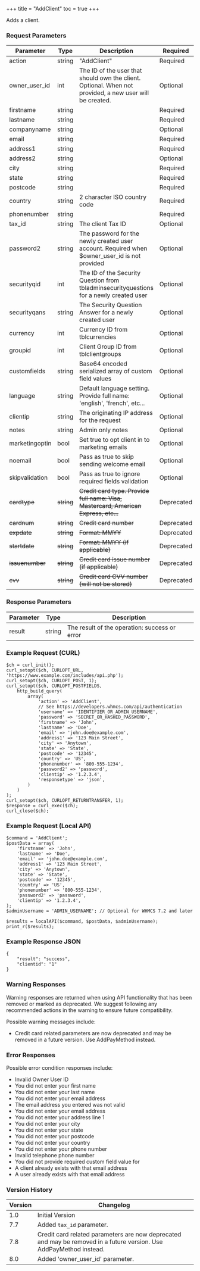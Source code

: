 +++
title = "AddClient"
toc = true
+++

Adds a client.

### Request Parameters

| Parameter | Type | Description | Required |
| --------- | ---- | ----------- | -------- |
| action | string | "AddClient" | Required |
| owner_user_id | int | The ID of the user that should own the client. Optional. When not provided, a new user will be created. | Optional |
| firstname | string |  | Required |
| lastname | string |  | Required |
| companyname | string |  | Optional |
| email | string |  | Required |
| address1 | string |  | Required |
| address2 | string |  | Optional |
| city | string |  | Required |
| state | string |  | Required |
| postcode | string |  | Required |
| country | string | 2 character ISO country code | Required |
| phonenumber | string |  | Required |
| tax_id | string | The client Tax ID | Optional |
| password2 | string | The password for the newly created user account. Required when $owner_user_id is not provided | Optional |
| securityqid | int | The ID of the Security Question from tbladminsecurityquestions for a newly created user | Optional |
| securityqans | string | The Security Question Answer for a newly created user | Optional |
| currency | int | Currency ID from tblcurrencies | Optional |
| groupid | int | Client Group ID from tblclientgroups | Optional |
| customfields | string | Base64 encoded serialized array of custom field values | Optional |
| language | string | Default language setting. Provide full name: 'english', 'french', etc... | Optional |
| clientip | string | The originating IP address for the request | Optional |
| notes | string | Admin only notes | Optional |
| marketingoptin | bool | Set true to opt client in to marketing emails | Optional |
| noemail | bool | Pass as true to skip sending welcome email | Optional |
| skipvalidation | bool | Pass as true to ignore required fields validation | Optional |
| ~~cardtype~~ | ~~string~~ | ~~Credit card type. Provide full name: Visa, Mastercard, American Express, etc...~~ | Deprecated |
| ~~cardnum~~ | ~~string~~ | ~~Credit card number~~ | Deprecated |
| ~~expdate~~ | ~~string~~ | ~~Format: MMYY~~ | Deprecated |
| ~~startdate~~ | ~~string~~ | ~~Format: MMYY (if applicable)~~ | Deprecated |
| ~~issuenumber~~ | ~~string~~ | ~~Credit card issue number (if applicable)~~ | Deprecated |
| ~~cvv~~ | ~~string~~ | ~~Credit card CVV number (will not be stored)~~ | Deprecated |

### Response Parameters

| Parameter | Type | Description |
| --------- | ---- | ----------- |
| result | string | The result of the operation: success or error |


### Example Request (CURL)

```
$ch = curl_init();
curl_setopt($ch, CURLOPT_URL, 'https://www.example.com/includes/api.php');
curl_setopt($ch, CURLOPT_POST, 1);
curl_setopt($ch, CURLOPT_POSTFIELDS,
    http_build_query(
        array(
            'action' => 'AddClient',
            // See https://developers.whmcs.com/api/authentication
            'username' => 'IDENTIFIER_OR_ADMIN_USERNAME',
            'password' => 'SECRET_OR_HASHED_PASSWORD',
            'firstname' => 'John',
            'lastname' => 'Doe',
            'email' => 'john.doe@example.com',
            'address1' => '123 Main Street',
            'city' => 'Anytown',
            'state' => 'State',
            'postcode' => '12345',
            'country' => 'US',
            'phonenumber' => '800-555-1234',
            'password2' => 'password',
            'clientip' => '1.2.3.4',
            'responsetype' => 'json',
        )
    )
);
curl_setopt($ch, CURLOPT_RETURNTRANSFER, 1);
$response = curl_exec($ch);
curl_close($ch);
```


### Example Request (Local API)

```
$command = 'AddClient';
$postData = array(
    'firstname' => 'John',
    'lastname' => 'Doe',
    'email' => 'john.doe@example.com',
    'address1' => '123 Main Street',
    'city' => 'Anytown',
    'state' => 'State',
    'postcode' => '12345',
    'country' => 'US',
    'phonenumber' => '800-555-1234',
    'password2' => 'password',
    'clientip' => '1.2.3.4',
);
$adminUsername = 'ADMIN_USERNAME'; // Optional for WHMCS 7.2 and later

$results = localAPI($command, $postData, $adminUsername);
print_r($results);
```


### Example Response JSON

```
{
    "result": "success",
    "clientid": "1"
}
```


### Warning Responses

Warning responses are returned when using API functionality that has been removed or marked as deprecated.
We suggest following any recommended actions in the warning to ensure future compatibility.

Possible warning messages include:

* Credit card related parameters are now deprecated and may be removed in a future version. Use AddPayMethod instead.


### Error Responses

Possible error condition responses include:

* Invalid Owner User ID
* You did not enter your first name
* You did not enter your last name
* You did not enter your email address
* The email address you entered was not valid
* You did not enter your email address
* You did not enter your  address line 1
* You did not enter your city
* You did not enter your state
* You did not enter your postcode
* You did not enter your country
* You did not enter your phone number
* Invalid telephone phone number
* You did not provide required custom field value for
* A client already exists with that email address
* A user already exists with that email address


### Version History

| Version | Changelog |
| ------- | --------- |
| 1.0 | Initial Version |
| 7.7 | Added `tax_id` parameter. |
| 7.8 | Credit card related parameters are now deprecated and may be removed in a future version. Use AddPayMethod instead. |
| 8.0 | Added 'owner_user_id' parameter. |
